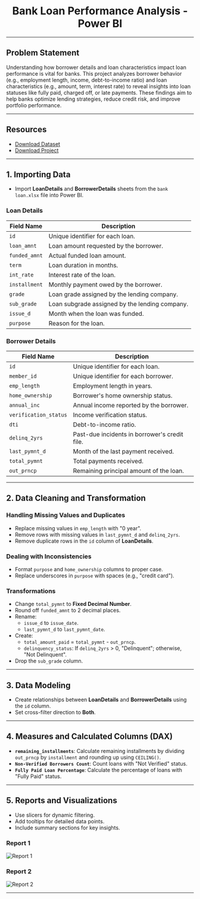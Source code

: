 <center><h1>Bank Loan Performance Analysis - Power BI</h1></center>

---

## Problem Statement
Understanding how borrower details and loan characteristics impact loan performance is vital for banks. This project analyzes borrower behavior (e.g., employment length, income, debt-to-income ratio) and loan characteristics (e.g., amount, term, interest rate) to reveal insights into loan statuses like fully paid, charged off, or late payments. These findings aim to help banks optimize lending strategies, reduce credit risk, and improve portfolio performance.

---

## Resources
- [Download Dataset](https://drive.google.com/uc?export=download&id=1yNL9gfv-DlD3cEW9o2GJvtJ9Bzbm37R7)  
- [Download Project](https://drive.google.com/file/d/1xfK02phXaq_j5dImedE2WvvPUQnBYTkh/view?usp=sharing)

---

## 1. Importing Data
- Import **LoanDetails** and **BorrowerDetails** sheets from the `bank loan.xlsx` file into Power BI.

### Loan Details

| Field Name      | Description                                      |
|-----------------|--------------------------------------------------|
| `id`            | Unique identifier for each loan.                |
| `loan_amnt`     | Loan amount requested by the borrower.           |
| `funded_amnt`   | Actual funded loan amount.                       |
| `term`          | Loan duration in months.                        |
| `int_rate`      | Interest rate of the loan.                       |
| `installment`   | Monthly payment owed by the borrower.            |
| `grade`         | Loan grade assigned by the lending company.      |
| `sub_grade`     | Loan subgrade assigned by the lending company.   |
| `issue_d`       | Month when the loan was funded.                  |
| `purpose`       | Reason for the loan.                             |

### Borrower Details

| Field Name        | Description                                      |
|-------------------|--------------------------------------------------|
| `id`              | Unique identifier for each loan.                |
| `member_id`       | Unique identifier for each borrower.            |
| `emp_length`      | Employment length in years.                     |
| `home_ownership`  | Borrower's home ownership status.               |
| `annual_inc`      | Annual income reported by the borrower.         |
| `verification_status` | Income verification status.                  |
| `dti`             | Debt-to-income ratio.                           |
| `delinq_2yrs`     | Past-due incidents in borrower's credit file.   |
| `last_pymnt_d`    | Month of the last payment received.             |
| `total_pymnt`     | Total payments received.                        |
| `out_prncp`       | Remaining principal amount of the loan.         |

---

## 2. Data Cleaning and Transformation

### Handling Missing Values and Duplicates
- Replace missing values in `emp_length` with "0 year".
- Remove rows with missing values in `last_pymnt_d` and `delinq_2yrs`.
- Remove duplicate rows in the `id` column of **LoanDetails**.

### Dealing with Inconsistencies
- Format `purpose` and `home_ownership` columns to proper case.
- Replace underscores in `purpose` with spaces (e.g., "credit card").

### Transformations
- Change `total_pymnt` to **Fixed Decimal Number**.
- Round off `funded_amnt` to 2 decimal places.
- Rename:
  - `issue_d` to `issue_date`.
  - `last_pymnt_d` to `last_pymnt_date`.
- Create:
  - `total_amount_paid` = `total_pymnt` - `out_prncp`.
  - `delinquency_status`: If `delinq_2yrs` > 0, "Delinquent"; otherwise, "Not Delinquent".
- Drop the `sub_grade` column.

---

## 3. Data Modeling
- Create relationships between **LoanDetails** and **BorrowerDetails** using the `id` column.
- Set cross-filter direction to **Both**.

---

## 4. Measures and Calculated Columns (DAX)
- **`remaining_installments`**: Calculate remaining installments by dividing `out_prncp` by `installment` and rounding up using `CEILING()`.
- **`Non-Verified Borrowers Count`**: Count loans with "Not Verified" status.
- **`Fully Paid Loan Percentage`**: Calculate the percentage of loans with "Fully Paid" status.

---

## 5. Reports and Visualizations
- Use slicers for dynamic filtering.
- Add tooltips for detailed data points.
- Include summary sections for key insights.

### Report 1
![Report 1](https://github.com/user-attachments/assets/e5b66e8f-f969-4306-a8c8-caca90120e36)

### Report 2
![Report 2](https://github.com/user-attachments/assets/ac157b1f-11a8-43c1-9291-615b9f45eb3a)

---
